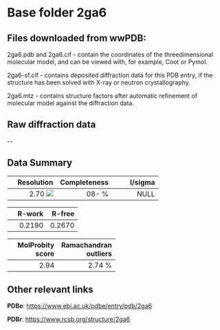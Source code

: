 # Base folder 2ga6

## Files downloaded from wwPDB:

2ga6.pdb and 2ga6.cif - contain the coordinates of the threedimensional molecular model, and can be viewed with, for example, Coot or Pymol.

2ga6-sf.cif - contains deposited diffraction data for this PDB entry, if the structure has been solved with X-ray or neutron crystallography.

2ga6.mtz - contains structure factors after automatic refinement of molecular model against the diffraction data.

## Raw diffraction data

--<br> 

## Data Summary
|   | Resolution | Completeness| I/sigma |
|---|-------------:|----------------:|--------------:|
|   |2.70 ![](https://github.com/thorn-lab/coronavirus_structural_task_force/blob/master/outreach/ang.svg)|  08- %|<img width=50/>NULL |

|   | **R-work**| **R-free**   
|---|-------------:|----------------:|           
||0.2190|0.2670|

|   |**MolProbity<br>score**| **Ramachandran<br>outliers** 
|---|-------------:|----------------:|
||2.94|2.74 %|

## Other relevant links 
**PDBe**:  https://www.ebi.ac.uk/pdbe/entry/pdb/2ga6
 
**PDBr**: https://www.rcsb.org/structure/2ga6 

